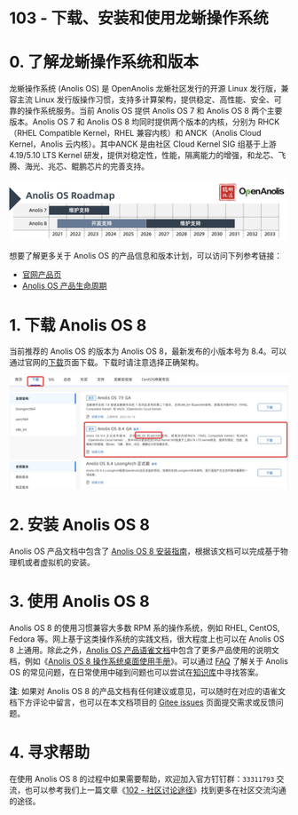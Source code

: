 # 103 - 下载、安装和使用龙蜥操作系统

# 0. 了解龙蜥操作系统和版本

龙蜥操作系统 (Anolis OS) 是 OpenAnolis 龙蜥社区发行的开源 Linux 发行版，兼容主流 Linux 发行版操作习惯，支持多计算架构，提供稳定、高性能、安全、可靠的操作系统服务。当前 Anolis OS 提供 Anolis OS 7 和 Anolis OS 8 两个主要版本。Anolis OS 7 和 Anolis OS 8 均同时提供两个版本的内核，分别为 RHCK（RHEL Compatible Kernel，RHEL 兼容内核）和 ANCK（Anolis Cloud Kernel，Anolis 云内核）。其中ANCK 是由社区 Cloud Kernel SIG 组基于上游 4.19/5.10 LTS Kernel 研发，提供对稳定性，性能，隔离能力的增强，和龙芯、飞腾、海光、兆芯、鲲鹏芯片的完善支持。

![Anolis OS 7&8 Roadmap](../images/103-roadmap.png)

想要了解更多关于 Anolis OS 的产品信息和版本计划，可以访问下列参考链接：
+ [官网产品页](https://openanolis.cn/anolisos)
+ [Anolis OS 产品生命周期](https://www.yuque.com/anolis-docs/product-policy/life-cycle)

# 1. 下载 Anolis OS 8

当前推荐的 Anolis OS 的版本为 Anolis OS 8，最新发布的小版本号为 8.4。可以通过官网的[下载](https://openanolis.cn/download)页面下载。下载时请注意选择正确架构。

![Anolis OS 8 下载页面](../images/103-download-page.jpg)

# 2. 安装 Anolis OS 8

Anolis OS 产品文档中包含了 [Anolis OS 8 安装指南](https://www.yuque.com/anolis-docs/manual/installation)，根据该文档可以完成基于物理机或者虚拟机的安装。

# 3. 使用 Anolis OS 8

Anolis OS 8 的使用习惯兼容大多数 RPM 系的操作系统，例如 RHEL, CentOS, Fedora 等。网上基于这类操作系统的实践文档，很大程度上也可以在 Anolis OS 8 上通用。除此之外，[Anolis OS 产品语雀文档](https://www.yuque.com/anolis-docs)中包含了更多产品使用的说明文档，例如《[Anolis OS 8 操作系统桌面使用手册](https://www.yuque.com/anolis-docs/manual/desktop-manual)》。可以通过 [FAQ](https://www.yuque.com/anolis-docs/faq) 了解关于 Anolis OS 的常见问题，在日常使用中碰到问题也可以尝试在[知识库](https://www.yuque.com/anolis-docs/kbase)中寻找答案。

**注**: 如果对 Anolis OS 8 的产品文档有任何建议或意见，可以随时在对应的语雀文档下方评论中留言，也可以在本文档项目的 [Gitee issues](https://gitee.com/anolis/docs/issues) 页面提交需求或反馈问题。

# 4. 寻求帮助

在使用 Anolis OS 8 的过程中如果需要帮助，欢迎加入官方钉钉群：`33311793` 交流，也可以参考我们上一篇文章《[102 - 社区讨论途径](/docs/102-join-discussion.md)》找到更多在社区交流沟通的途径。
